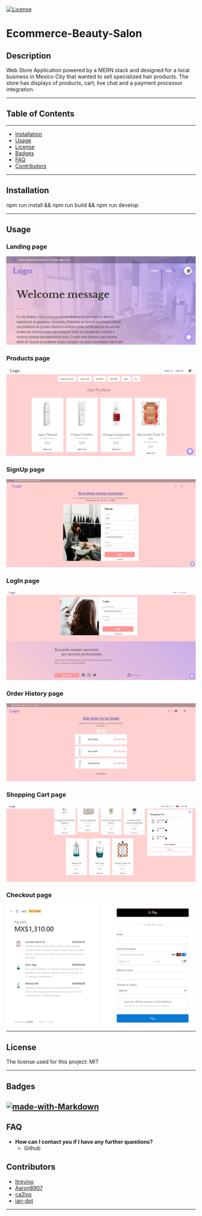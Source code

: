 
  [![License](https://img.shields.io/github/license/DAVFoundation/captain-n3m0.svg?style=flat-square)](https://github.com/DAVFoundation/captain-n3m0/blob/master/LICENSE)

  # Ecommerce-Beauty-Salon
  ## Description 
  Web Store Application powered by a MERN stack and designed for a local business in Mexico City that wanted to sell specialized hair products. The store has displays of products, cart, live chat and a payment processor integration.

  ---
  ## Table of Contents
  ---
  * [Installation](##Installation)
  * [Usage](#Usage)
  * [License](#License)  
  * [Badges](#Badges)
  * [FAQ](#Faq)
  * [Contributors](##Contributors)
  ---
  ## Installation
  npm run install && npm run build && npm run develop

  
  ---
  ## Usage 

  ### Landing page
  
  ![Landing](./images/main.png)

  ### Products page
  
  ![Products](./images/products.PNG)

  ### SignUp page
  
  ![SignUp](./images/signUp.PNG)

  ### LogIn page
  
  ![LogIn](./images/logIn.PNG)

  ### Order History page
  
  ![OrderHistory](./images/orderHistory.PNG)

  ### Shopping Cart page
  
  ![ShoppingCart](./images/shoppingCart.PNG)

  ### Checkout page
  
  ![Checkout](./images/checkout.PNG)

  ---  
  
  ## License
  The license used for this project: MIT
  
  ---
  
  ## Badges
  [![made-with-Markdown](https://img.shields.io/badge/Made%20with-Markdown-1f425f.svg)](http://commonmark.org)
  ---
  ## FAQ
  - **How can I contact you if I have any further questions?**
    - Github

  ## Contributors
  - [ltrevino](https://github.com/ltrevino)
  - [Aaron8907](https://github.com/Aaron8907)
  - [ca2los](https://github.com/ca2los)
  - [ian-dot](https://github.com/ian-dot)
  
  ---
  
